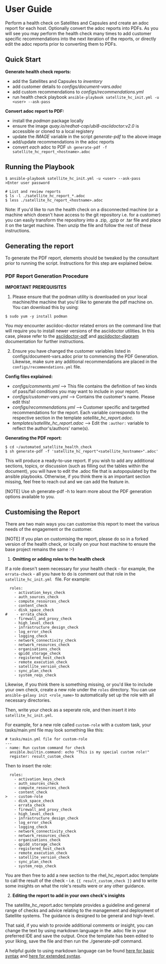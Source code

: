 # User Guide

Perform a health check on Satellites and Capsules and create an adoc report for each host.
Optionally convert the adoc reports into PDFs.
As you will see you may perform the health check many times to add customer specific recommendations into the next iteration of the reports, or directly edit the adoc reports prior to converting them to PDFs.

## Quick Start
**Generate health check reports:**  
- add the Satellites and Capsules to _inventory_
- add customer details to _configs/document-vars.adoc_
- add custom recommendations to _configs/recommendations.yml_
- run health check playbook
`ansible-playbook satellite_hc_init.yml -u <user> --ask-pass`

**Convert adoc report to PDF:**
- install the _podman_ package locally
- ensure the image _quay.io/redhat-cop/ubi8-asciidoctor:v2.0_ is accessible or cloned to a local registery
- update the _IMAGE_ variable in the script _generate-pdf_ to the above image
- add/update recommendations in the adoc reports
- convert *each* adoc to PDF
`sh generate-pdf -f satellite_hc_report_<hostname>.adoc`


## Running the Playbook

```
$ ansible-playbook satellite_hc_init.yml -u <user> --ask-pass
>Enter user password

# List and review reports
$ ls -l ./satellite_hc_report_*.adoc
$ less ./satellite_hc_report_<hostname>.adoc
```

Note: If you'd like to run the health check on a disconnected machine (or a machine which doesn't have access to the git repository i.e. for a customer) you can easily transform the repository into a .zip, .gzip or .tar file and place it on the target machine. Then unzip the file and follow the rest of these instructions.

## Generating the report

To generate the PDF report, elements should be tweaked by the consultant prior to running the script. Instructions for this step are explained below.

### PDF Report Generation Procedure

**IMPORTANT PREREQUISITES**

1. Please ensure that the podman utility is downloaded on your local machine/the machine that you'd like to generate the pdf machine on. You can download this by using:

```
$ sudo yum -y install podman
```

You *may* encounter asciidoc-doctor related errors on the command line that will require you to install newer versions of the asciidoctor utilities. In this case, please refer to the [asciidoctor-pdf](https://github.com/asciidoctor/asciidoctor-pdf) and [asciidoctor-diagram](https://docs.asciidoctor.org/diagram-extension/latest/) documentation for further instructions.

2. Ensure you have changed the customer variables listed in configs/document-vars.adoc prior to commencing the PDF Generation. Likewise, make sure any additional recommendations are placed in the `configs/recommendations.yml` file.

**Config files explained:**
- _configs/comments.yml_ --> This file contains the definition of two kinds of pass/fail conditions you may want to include in your report.
- _configs/customer-vars.yml_ --> Contains the customer's name. Please edit this!
- _configs/recommendations.yml_ --> Customer specific and targetted recommendations for the report. Each variable corresponds to the respective section in the template _satellite_hc_report.adoc._
- _templates/satellite_hc_report.adoc_ --> Edit the `:author:` variable to reflect the author's/authors' name(s).

**Generating the PDF report:**
```
$ cd ~/automated_satellite_health_check
$ sh generate-pdf -f 'satellite_hc_report"<satellite_hostname>".adoc'
```
This will produce a ready-to-use report. If you wish to add any additional sections, topics, or discussion (such as filling out the tables within the document), you will have to edit the .adoc file that is autopopulated by the ansible playbooks. Otherwise, if you think there is an important section missing, feel free to reach out and we can add the feature in.

[NOTE] Use sh generate-pdf -h to learn more about the PDF generation options available to you.

## Customising the Report

There are two main ways you can customise this report to meet the various needs of the engagement or the customer.

[NOTE] If you plan on customising the report, please do so in a forked version of the health check, or locally on your host machine to ensure the base project remains the same :-)

1. **Omitting or adding roles to the health check**

If a role doesn't seem necessary for your health check - for example, the `errata-check` - all you have to do is comment out that role in the `satellite_hc_init.yml ` file. For example:

````
  roles:
    - activation_keys_check
    - auth_sources_check
    - compute_resources_check
    - content_check
    - disk_space_check
#    - errata_check
    - firewall_and_proxy_check
    - high_level_check
    - infrastructure_design_check
    - log_error_check
    - logging_check
    - network_connectivity_check
    - network_resources_check
    - organisations_check
    - qpidd_storage_check
    - registered_host_check
    - remote_execution_check
    - satellite_version_check
    - sync_plan_check
    - system_reqs_check
````

Likewise, if you think there is something missing, or you'd like to include your own check, create a new role under the `roles` directory. You can use  `ansible-galaxy init <role_name>` to automatically set up the role with all necessary directories.

Then, write your check as a seperate role, and then insert it into `satellite_hc_init.yml`.

For example, for a new role called `custom-role` with a custom task, your tasks/main.yml file may look something like this:
````
# tasks/main.yml file for custom-role
---
- name: Run custom command for check
  ansible.builtin.command: echo "This is my special custom role!"
  register: result_custom_check
````

Then to insert the role:
````
  roles:
    - activation_keys_check
    - auth_sources_check
    - compute_resources_check
    - content_check
>   - custom-role
    - disk_space_check
    - errata_check
    - firewall_and_proxy_check
    - high_level_check
    - infrastructure_design_check
    - log_error_check
    - logging_check
    - network_connectivity_check
    - network_resources_check
    - organisations_check
    - qpidd_storage_check
    - registered_host_check
    - remote_execution_check
    - satellite_version_check
    - sync_plan_check
    - system_reqs_check
````
You are then free to add a new section to the rhel_hc_report.adoc template to call the result of the check - i.e. `{{ result_custom_check }}` and to write some insights on what the role's results were or any other guidance.

2. **Editing the report to add in your own check's insights**

The satellite_hc_report.adoc template provides a guideline and general range of checks and advice relating to the management and deployment of Satellite systems. The guidance is designed to be general and high-level. 

That said, if you wish to provide additional comments or insight, you can change the text by using markdown language in the .adoc file in your preferred IDE and save the output. Once the template has been edited to your liking, save the file and then run the ./generate-pdf command.

A helpful guide to using markdown language can be found [here for basic syntax](https://www.markdownguide.org/basic-syntax/) and [here for extended syntax](https://www.markdownguide.org/extended-syntax/).


